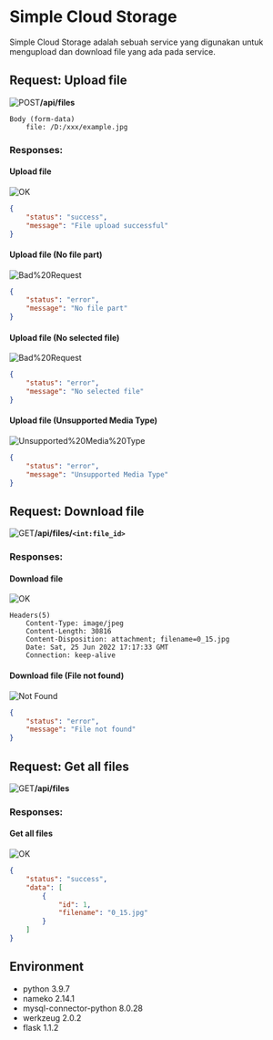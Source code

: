 # Simple Cloud Storage
Simple Cloud Storage adalah sebuah service yang digunakan untuk mengupload dan download file yang ada pada service.

## Request: Upload file
![POST](https://badgen.net/badge/Method/POST/yellow)**/api/files**
```
Body (form-data)
    file: /D:/xxx/example.jpg
```


### Responses:
#### Upload file
![OK](https://badgen.net/badge/OK/200/green)
```json
{
    "status": "success",
    "message": "File upload successful"
}
```
#### Upload file (No file part)
![Bad%20Request](https://badgen.net/badge/Bad%20Request/400/red)
```json
{
    "status": "error",
    "message": "No file part"
}
```
#### Upload file (No selected file)
![Bad%20Request](https://badgen.net/badge/Bad%20Request/400/red)
```json
{
    "status": "error",
    "message": "No selected file"
}
```
#### Upload file (Unsupported Media Type)
![Unsupported%20Media%20Type](https://badgen.net/badge/Unsupported%20Media%20Type/415/red)
```json
{
    "status": "error",
    "message": "Unsupported Media Type"
}
```

## Request: Download file
![GET](https://badgen.net/badge/Method/GET/green)**/api/files/`<int:file_id>`**


### Responses:
#### Download file
![OK](https://badgen.net/badge/OK/200/green)
```
Headers(5)
    Content-Type: image/jpeg
    Content-Length: 30816
    Content-Disposition: attachment; filename=0_15.jpg
    Date: Sat, 25 Jun 2022 17:17:33 GMT
    Connection: keep-alive
```
#### Download file (File not found)
![Not Found](https://badgen.net/badge/Not%20Found/404/red)
```json
{
    "status": "error",
    "message": "File not found"
}
```

## Request: Get all files
![GET](https://badgen.net/badge/Method/GET/green)**/api/files**


### Responses:
#### Get all files
![OK](https://badgen.net/badge/OK/200/green)
```json
{
    "status": "success",
    "data": [
        {
            "id": 1,
            "filename": "0_15.jpg"
        }
    ]
}
```

## Environment
* python 3.9.7
* nameko 2.14.1
* mysql-connector-python 8.0.28
* werkzeug 2.0.2
* flask 1.1.2